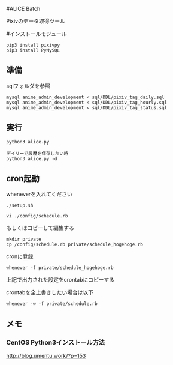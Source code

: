 #ALICE Batch

Pixivのデータ取得ツール


#インストールモジュール

```
pip3 install pixivpy
pip3 install PyMySQL
```

## 準備

sqlフォルダを参照

```
mysql anime_admin_development < sql/DDL/pixiv_tag_daily.sql
mysql anime_admin_development < sql/DDL/pixiv_tag_hourly.sql
mysql anime_admin_development < sql/DDL/pixiv_tag_status.sql
```

## 実行

```
python3 alice.py

デイリーで履歴を保存したい時
python3 alice.py -d
```

## cron起動

wheneverを入れてください

```
./setup.sh
```

```
vi ./config/schedule.rb
```

もしくはコピーして編集する

```
mkdir private
cp /config/schedule.rb private/schedule_hogehoge.rb
```

cronに登録
```
whenever -f private/schedule_hogehoge.rb
```

上記で出力された設定をcrontabにコピーする

crontabを全上書きしたい場合は以下

```
whenever -w -f private/schedule.rb 
```

## メモ

### CentOS Python3インストール方法

http://blog.umentu.work/?p=153